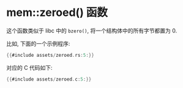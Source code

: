 # mem::zeroed() 函数

这个函数类似于 libc 中的 `bzero()`, 将一个结构体中的所有字节都置为 0.

比如, 下面的一个示例程序:

```rust
{{#include assets/zeroed.rs:5:}}
```

对应的 C 代码如下:

```c
{{#include assets/zeroed.c:5:}}
```